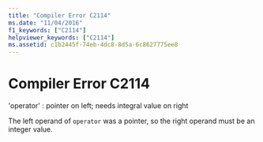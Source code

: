```yaml
---
title: "Compiler Error C2114"
ms.date: "11/04/2016"
f1_keywords: ["C2114"]
helpviewer_keywords: ["C2114"]
ms.assetid: c1b2445f-74eb-4dc8-8d5a-6c8627775ee8
---
```

# Compiler Error C2114

'operator' : pointer on left; needs integral value on right

The left operand of `operator` was a pointer, so the right operand must be an integer value.